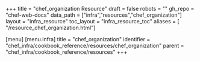 +++
title = "chef_organization Resource"
draft = false
robots = ""
gh_repo = "chef-web-docs"
data_path = ["infra","resources","chef_organization"]
layout = "infra_resource"
toc_layout = "infra_resource_toc"
aliases = [ "/resource_chef_organization.html"]

[menu]
  [menu.infra]
    title = "chef_organization"
    identifier = "chef_infra/cookbook_reference/resources/chef_organization"
    parent = "chef_infra/cookbook_reference/resources"
+++

<!-- The contents of this page are automatically generated from the chef_organization.yaml file in the data directory. -->
<!-- To suggest a change, edit the https://github.com/chef/chef/blob/main/lib/chef/resource/chef_organization.rb file
      and submit a pull request to the https://github.com/chef/chef repository. -->
